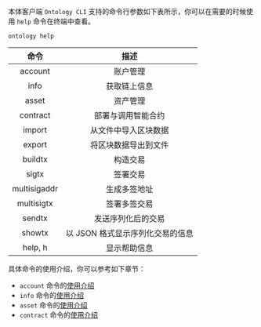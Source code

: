 
本体客户端  `Ontology CLI` 支持的命令行参数如下表所示，你可以在需要的时候使用 `help` 命令在终端中查看。

```shell
ontology help
```

|     命令     |               描述               |
| :----------: | :------------------------------: |
|   account    |             账户管理             |
|     info     |           获取链上信息           |
|    asset     |             资产管理             |
|   contract   |        部署与调用智能合约        |
|    import    |       从文件中导入区块数据       |
|    export    |       将区块数据导出到文件       |
|   buildtx    |             构造交易             |
|    sigtx     |             签署交易             |
| multisigaddr |           生成多签地址           |
|  multisigtx  |           签署多签交易           |
|    sendtx    |        发送序列化后的交易        |
|    showtx    | 以 JSON 格式显示序列化交易的信息 |
|   help, h    |           显示帮助信息           |

具体命令的使用介绍，你可以参考如下章节：

- `account` 命令的[使用介绍](docs-cn/ontology-cli/14-wallet-manager.md)
- `info` 命令的[使用介绍](docs-cn/ontology-cli/15-block-info.md)
- `asset` 命令的[使用介绍](docs-cn/ontology-cli/16-asset.md)
- `contract` 命令的[使用介绍](docs-cn/ontology-cli/17-contract.md)